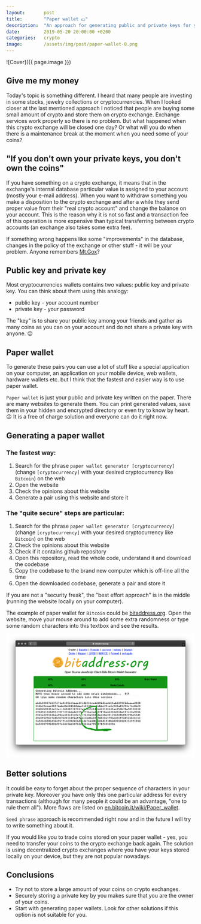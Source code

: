 ```yaml
---
layout:       post
title:        "Paper wallet 💵"
description:  "An approach for generating public and private keys for your crypto"
date:         2019-05-20 20:00:00 +0200
categories:   crypto
image:        /assets/img/post/paper-wallet-0.png
---
```


![Cover]({{ page.image }})

## Give me my money

Today's topic is something different. I heard that many people are investing in some stocks, jewelry collections or cryptocurrencies. When I looked closer at the last mentioned approach I noticed that people are buying some small amount of crypto and store them on crypto exchange. Exchange services work properly so there is no problem. But what happened when this crypto exchange will be closed one day? Or what will you do when there is a maintenance break at the moment when you need some of your coins?

## "If you don't own your private keys, you don't own the coins"

If you have something on a crypto exchange, it means that in the exchange's internal database particular value is assigned to your account (mostly your e-mail address). When you want to withdraw something you make a disposition to the crypto exchange and after a while they send proper value from their "real crypto account" and change the balance on your account. This is the reason why it is not so fast and a transaction fee of this operation is more expensive than typical transferring between crypto accounts (an exchange also takes some extra fee).

If something wrong happens like some "improvements" in the database, changes in the policy of the exchange or other stuff - it will be your problem. Anyone remembers [Mt.Gox](https://en.wikipedia.org/wiki/Mt._Gox)?

## Public key and private key

Most cryptocurrencies wallets contains two values: public key and private key. You can think about them using this analogy:
- public key - your account number
- private key - your password

The "key" is to share your public key among your friends and gather as many coins as you can on your account and do not share a private key with anyone. 😉

## Paper wallet

To generate these pairs you can use a lot of stuff like a special application on your computer, an application on your mobile device, web wallets, hardware wallets etc. but I think that the fastest and easier way is to use paper wallet.

`Paper wallet` is just your public and private key written on the paper. There are many websites to generate them. You can print generated values, save them in your hidden and encrypted directory or even try to know by heart. 😉 It is a free of charge solution and everyone can do it right now.

## Generating a paper wallet

### The fastest way:

1. Search for the phrase `paper wallet generator [cryptocurrency]` (change `[cryptocurrency]` with your desired cryptocurrency like `Bitcoin`) on the web
2. Open the website
3. Check the opinions about this website
4. Generate a pair using this website and store it

### The "quite secure" steps are particular:

1. Search for the phrase `paper wallet generator [cryptocurrency]` (change `[cryptocurrency]` with your desired cryptocurrency like `Bitcoin`) on the web
2. Check the opinions about this website
3. Check if it contains github repository
4. Open this repository, read the whole code, understand it and download the codebase
5. Copy the codebase to the brand new computer which is off-line all the time
6. Open the downloaded codebase, generate a pair and store it

If you are not a "security freak", the "best effort approach" is in the middle (running the website locally on your computer).

The example of paper wallet for `Bitcoin` could be [bitaddress.org](https://www.bitaddress.org/). Open the website, move your mouse around to add some extra randomness or type some random characters into this textbox and see the results.

![Using bitaddress.org to generate paper wallet](/assets/img/post/paper-wallet-1.png)

## Better solutions

It could be easy to forget about the proper sequence of characters in your private key. Moreover you have only this one particular address for every transactions (although for many people it could be an advantage, "one to rule them all"). More flaws are listed on [en.bitcoin.it/wiki/Paper_wallet](https://en.bitcoin.it/wiki/Paper_wallet).

`Seed phrase` approach is recommended right now and in the future I will try to write something about it.

If you would like you to trade coins stored on your paper wallet - yes, you need to transfer your coins to the crypto exchange back again. The solution is using decentralized crypto exchanges where you have your keys stored locally on your device, but they are not popular nowadays.

## Conclusions

- Try not to store a large amount of your coins on crypto exchanges.
- Securely storing a private key by you makes sure that you are the owner of your coins.
- Start with generating paper wallets. Look for other solutions if this option is not suitable for you.
